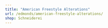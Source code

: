 ```yaml
---
title: "American Freestyle Alterations"
url: /edmonds/american-freestyle-alterations/
shop: Schneiderei
---
```


